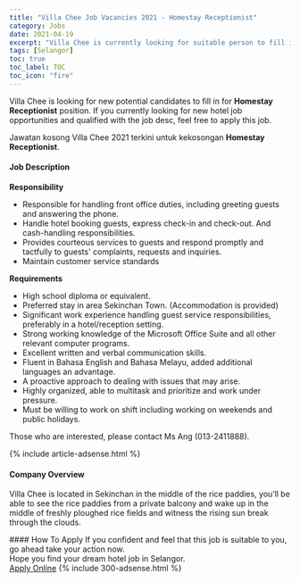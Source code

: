 ```yaml
---
title: "Villa Chee Job Vacancies 2021 - Homestay Receptionist" 
category: Jobs 
date: 2021-04-19 
excerpt: "Villa Chee is currently looking for suitable person to fill in the Homestay Receptionist which positioned at Selangor" 
tags: [Selangor] 
toc: true 
toc_label: TOC 
toc_icon: "fire" 
--- 
```


<p>Villa Chee is looking for new potential candidates to fill in for <b>Homestay Receptionist</b> position. If you currently looking for new hotel job opportunities and qualified with the job desc, feel free to apply this job.
</p>Jawatan kosong Villa Chee 2021 terkini untuk kekosongan <b>Homestay Receptionist</b>. 
<div><div><h4>Job Description</h4></div><div><div><span><div><p><strong>Responsibility</strong></p><ul><li>Responsible for handling front office duties, including greeting guests and answering the phone.</li><li>Handle hotel booking guests, express check-in and check-out. And cash-handling responsibilities.</li><li>Provides courteous services to guests and respond promptly and tactfully to guests' complaints, requests and inquiries.</li><li>Maintain customer service standards</li></ul><p><strong>Requirements</strong></p><ul><li>High school diploma or equivalent.</li><li>Preferred stay in area Sekinchan Town. (Accommodation is provided)</li><li>Significant work experience handling guest service responsibilities, preferably in a hotel/reception setting.</li><li>Strong working knowledge of the Microsoft Office Suite and all other relevant computer programs.</li><li>Excellent written and verbal communication skills.</li><li>Fluent in Bahasa English and Bahasa Melayu, added additional languages an advantage.</li><li>A proactive approach to dealing with issues that may arise.</li><li>Highly organized, able to multitask and prioritize and work under pressure.</li><li>Must be willing to work on shift including working on weekends and public holidays.</li></ul><p>Those who are interested, please contact Ms Ang (013-2411888).</p></div></span></div></div></div> 
{% include article-adsense.html %} 
<div><div><h4>Company Overview</h4></div><div><div><span><div><p>Villa Chee is located in Sekinchan in the middle of the rice paddies, you&#8217;ll be able to see the rice paddies from a private balcony and wake up in the middle of freshly ploughed rice fields and witness the rising sun break through the clouds.</p></div></span></div></div></div> 
#### How To Apply 
If you confident and feel that this job is suitable to you, go ahead take your action now. <br/> 
Hope you find your dream hotel job in Selangor. <br/> 
<a href="https://www.jobstreet.com.my/en/job/homestay-receptionist-4541067?jobId=jobstreet-my-job-4541067" class="btn btn--info" target="_blank" rel="nofollow noopenner">Apply Online</a> 
{% include 300-adsense.html %} 